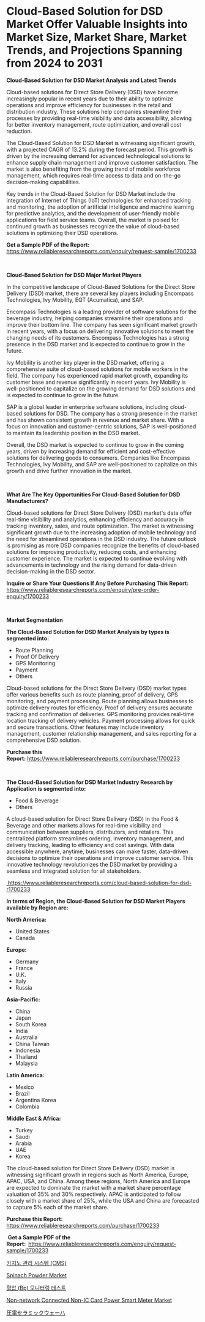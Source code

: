 <p><h1>Cloud-Based Solution for DSD Market Offer Valuable Insights into Market Size, Market Share, Market Trends, and Projections Spanning from 2024 to 2031</h1></p><p><strong>Cloud-Based Solution for DSD Market Analysis and Latest Trends</strong></p>
<p><p>Cloud-based solutions for Direct Store Delivery (DSD) have become increasingly popular in recent years due to their ability to optimize operations and improve efficiency for businesses in the retail and distribution industry. These solutions help companies streamline their processes by providing real-time visibility and data accessibility, allowing for better inventory management, route optimization, and overall cost reduction.</p><p>The Cloud-Based Solution for DSD Market is witnessing significant growth, with a projected CAGR of 13.2% during the forecast period. This growth is driven by the increasing demand for advanced technological solutions to enhance supply chain management and improve customer satisfaction. The market is also benefiting from the growing trend of mobile workforce management, which requires real-time access to data and on-the-go decision-making capabilities.</p><p>Key trends in the Cloud-Based Solution for DSD Market include the integration of Internet of Things (IoT) technologies for enhanced tracking and monitoring, the adoption of artificial intelligence and machine learning for predictive analytics, and the development of user-friendly mobile applications for field service teams. Overall, the market is poised for continued growth as businesses recognize the value of cloud-based solutions in optimizing their DSD operations.</p></p>
<p><strong>Get a Sample PDF of the Report:&nbsp;</strong> <a href="https://www.reliableresearchreports.com/enquiry/request-sample/1700233">https://www.reliableresearchreports.com/enquiry/request-sample/1700233</a></p>
<p>&nbsp;</p>
<p><strong>Cloud-Based Solution for DSD Major Market Players</strong></p>
<p><p>In the competitive landscape of Cloud-Based Solutions for the Direct Store Delivery (DSD) market, there are several key players including Encompass Technologies, Ivy Mobility, EQT (Acumatica), and SAP.</p><p>Encompass Technologies is a leading provider of software solutions for the beverage industry, helping companies streamline their operations and improve their bottom line. The company has seen significant market growth in recent years, with a focus on delivering innovative solutions to meet the changing needs of its customers. Encompass Technologies has a strong presence in the DSD market and is expected to continue to grow in the future.</p><p>Ivy Mobility is another key player in the DSD market, offering a comprehensive suite of cloud-based solutions for mobile workers in the field. The company has experienced rapid market growth, expanding its customer base and revenue significantly in recent years. Ivy Mobility is well-positioned to capitalize on the growing demand for DSD solutions and is expected to continue to grow in the future.</p><p>SAP is a global leader in enterprise software solutions, including cloud-based solutions for DSD. The company has a strong presence in the market and has shown consistent growth in revenue and market share. With a focus on innovation and customer-centric solutions, SAP is well-positioned to maintain its leadership position in the DSD market.</p><p>Overall, the DSD market is expected to continue to grow in the coming years, driven by increasing demand for efficient and cost-effective solutions for delivering goods to consumers. Companies like Encompass Technologies, Ivy Mobility, and SAP are well-positioned to capitalize on this growth and drive further innovation in the market.</p></p>
<p>&nbsp;</p>
<p><strong>What Are The Key Opportunities For Cloud-Based Solution for DSD Manufacturers?</strong></p>
<p><p>Cloud-based solutions for Direct Store Delivery (DSD) market's data offer real-time visibility and analytics, enhancing efficiency and accuracy in tracking inventory, sales, and route optimization. The market is witnessing significant growth due to the increasing adoption of mobile technology and the need for streamlined operations in the DSD industry. The future outlook is promising as more DSD companies recognize the benefits of cloud-based solutions for improving productivity, reducing costs, and enhancing customer experience. The market is expected to continue evolving with advancements in technology and the rising demand for data-driven decision-making in the DSD sector.</p></p>
<p><strong>Inquire or Share Your Questions If Any Before Purchasing This Report:</strong> <a href="https://www.reliableresearchreports.com/enquiry/pre-order-enquiry/1700233">https://www.reliableresearchreports.com/enquiry/pre-order-enquiry/1700233</a></p>
<p>&nbsp;</p>
<p><strong>Market Segmentation</strong></p>
<p><strong>The Cloud-Based Solution for DSD Market Analysis by types is segmented into:</strong></p>
<p><ul><li>Route Planning</li><li>Proof Of Delivery</li><li>GPS Monitoring</li><li>Payment</li><li>Others</li></ul></p>
<p><p>Cloud-based solutions for the Direct Store Delivery (DSD) market types offer various benefits such as route planning, proof of delivery, GPS monitoring, and payment processing. Route planning allows businesses to optimize delivery routes for efficiency. Proof of delivery ensures accurate tracking and confirmation of deliveries. GPS monitoring provides real-time location tracking of delivery vehicles. Payment processing allows for quick and secure transactions. Other features may include inventory management, customer relationship management, and sales reporting for a comprehensive DSD solution.</p></p>
<p><strong>Purchase this Report:&nbsp;</strong><a href="https://www.reliableresearchreports.com/purchase/1700233">https://www.reliableresearchreports.com/purchase/1700233</a></p>
<p>&nbsp;</p>
<p><strong>The Cloud-Based Solution for DSD Market Industry Research by Application is segmented into:</strong></p>
<p><ul><li>Food & Beverage</li><li>Others</li></ul></p>
<p><p>A cloud-based solution for Direct Store Delivery (DSD) in the Food & Beverage and other markets allows for real-time visibility and communication between suppliers, distributors, and retailers. This centralized platform streamlines ordering, inventory management, and delivery tracking, leading to efficiency and cost savings. With data accessible anywhere, anytime, businesses can make faster, data-driven decisions to optimize their operations and improve customer service. This innovative technology revolutionizes the DSD market by providing a seamless and integrated solution for all stakeholders.</p></p>
<p><a href="https://www.reliableresearchreports.com/cloud-based-solution-for-dsd-r1700233">&nbsp;https://www.reliableresearchreports.com/cloud-based-solution-for-dsd-r1700233</a></p>
<p><strong>In terms of Region, the Cloud-Based Solution for DSD Market Players available by Region are:</strong></p>
<p>
    <p> <strong> North America: </strong>
        <ul>
            <li>United States</li>
            <li>Canada</li>
        </ul>
        </p> 
    <p> <strong> Europe: </strong>
        <ul>
            <li>Germany</li>
            <li>France</li>
            <li>U.K.</li>
            <li>Italy</li>
            <li>Russia</li>
        </ul>
        </p> 
    <p> <strong> Asia-Pacific: </strong>
        <ul>
            <li>China</li>
            <li>Japan</li>
            <li>South Korea</li>
            <li>India</li>
            <li>Australia</li>
            <li>China Taiwan</li>
            <li>Indonesia</li>
            <li>Thailand</li>
            <li>Malaysia</li>
        </ul>
        </p> 
    <p> <strong> Latin America: </strong>
        <ul>
            <li>Mexico</li>
            <li>Brazil</li>
            <li>Argentina Korea</li>
            <li>Colombia</li>
        </ul>
        </p> 
    <p> <strong> Middle East & Africa: </strong>
        <ul>
            <li>Turkey</li>
            <li>Saudi</li>
            <li>Arabia</li>
            <li>UAE</li>
            <li>Korea</li>
        </ul>
    </p>
    </p>
<p><p>The cloud-based solution for Direct Store Delivery (DSD) market is witnessing significant growth in regions such as North America, Europe, APAC, USA, and China. Among these regions, North America and Europe are expected to dominate the market with a market share percentage valuation of 35% and 30% respectively. APAC is anticipated to follow closely with a market share of 25%, while the USA and China are forecasted to capture 5% each of the market share.</p></p>
<p><strong>Purchase this Report: </strong><a href="https://www.reliableresearchreports.com/purchase/1700233">https://www.reliableresearchreports.com/purchase/1700233</a></p>
<p>&nbsp;<strong>Get a Sample PDF of the Report:&nbsp;&nbsp;</strong><a href="https://www.reliableresearchreports.com/enquiry/request-sample/1700233">https://www.reliableresearchreports.com/enquiry/request-sample/1700233</a></p>
<p><strong></strong></p>
<p><p><a href="https://github.com/ahmadrevanz10/Market-Research-Report-List-1/blob/main/4967931109225.md">카지노 관리 시스템 (CMS)</a></p><p><a href="https://issuu.com/reportprime-2/docs/spinach-powder-market-size-2030.pptx">Spinach Powder Market</a></p><p><a href="https://github.com/jimahmed0511/Market-Research-Report-List-1/blob/main/9773918109223.md">혈압 (Bp) 모니터링 테스트</a></p><p><a href="https://github.com/YashRP12/Market-Research-Report-List-4/blob/main/non-network-connected-non-ic-card-power-smart-meter-market.md">Non-network Connected Non-IC Card Power Smart Meter Market</a></p><p><a href="https://github.com/LeoraEber/Market-Research-Report-List-1/blob/main/4079718123895.md">圧電セラミックウェーハ</a></p></p>